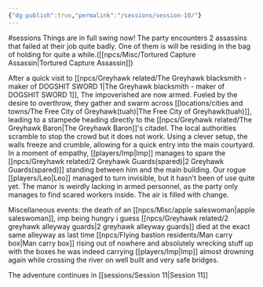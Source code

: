 ```yaml
---
{"dg-publish":true,"permalink":"/sessions/session-10/"}
---
```


#sessions 
Things are in full swing now!
The party encounters  2 assassins that failed at their job quite badly. One of them is will be residing in the bag of holding for quite a while.([[npcs/Misc/Tortured Capture Assassin\|Tortured Capture Assassin]])

After a quick visit to [[npcs/Greyhawk related/The Greyhawk blacksmith - maker of DOGSHIT SWORD 1\|The Greyhawk blacksmith - maker of DOGSHIT SWORD 1]], The impoverished are now armed.  Fueled by the desire to overthrow, they gather and swarm across [[locations/cities and towns/The Free City of Greyhawk(tuah)\|The Free City of Greyhawk(tuah)]], leading to a stampede heading directly to the [[npcs/Greyhawk related/The Greyhawk Baron\|The Greyhawk Baron]]'s citadel.  The local authorities scramble to stop the crowd but it does not work.
Using a clever setup, the walls freeze and crumble, allowing for a quick entry into the main courtyard. In a moment of empathy, [[players/Imp\|Imp]] manages to spare the [[npcs/Greyhawk related/2 Greyhawk Guards(spared)\|2 Greyhawk Guards(spared)]] standing between him and the main building. Our rogue [[players/Leo\|Leo]] managed to turn invisible, but it hasn't been of use quite yet.
The manor is weirdly lacking in armed personnel, as the party only manages to find scared workers inside.
The air is filled with change.

Miscellaneous events:
the death of an [[npcs/Misc/apple saleswoman\|apple saleswoman]], imp being hungry i guess
[[npcs/Greyhawk related/2 greyhawk alleyway guards\|2 greyhawk alleyway guards]] died at the exact same alleyway as last time
[[npcs/Flying bastion residents/Man carry box\|Man carry box]] rising out of nowhere and absolutely wrecking stuff up with the boxes he was indeed carrying
[[players/Imp\|Imp]] almost drowning again while crossing the river on well built and very safe bridges.

The adventure continues in [[sessions/Session 11\|Session 11]]